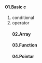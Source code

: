 
<h4>01.Basic c </h4>
<ol>

<li>conditional </li>
<li>operator</li>
<h4>02.Array </h4>
<h4>03.Function</h4>
<h4>04.Pointar</h4>

  





</ol>
  
